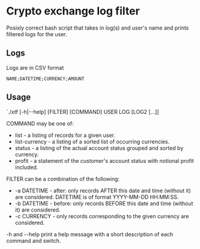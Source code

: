 # Crypto exchange log filter

Posixly correct bash script that takes in log(s) and user's name and prints filtered logs for the user. 

## Logs

Logs are in CSV format
```
NAME;DATETIME;CURRENCY;AMOUNT
```

## Usage

`./xtf [-h|--help] [FILTER] [COMMAND] USER LOG [LOG2 [...]]

COMMAND may be one of:
- list - a listing of records for a given user.
- list-currency - a listing of a sorted list of occurring currencies.
- status - a listing of the actual account status grouped and sorted by currency.
- profit - a statement of the customer's account status with notional profit included.

FILTER can be a combination of the following:
- -a DATETIME - after: only records AFTER this date and time (without it) are considered. DATETIME is of format YYYY-MM-DD HH:MM:SS.
- -b DATETIME - before: only records BEFORE this date and time (without it) are considered.
- -c CURRENCY - only records corresponding to the given currency are considered.

-h and --help print a help message with a short description of each command and switch.
